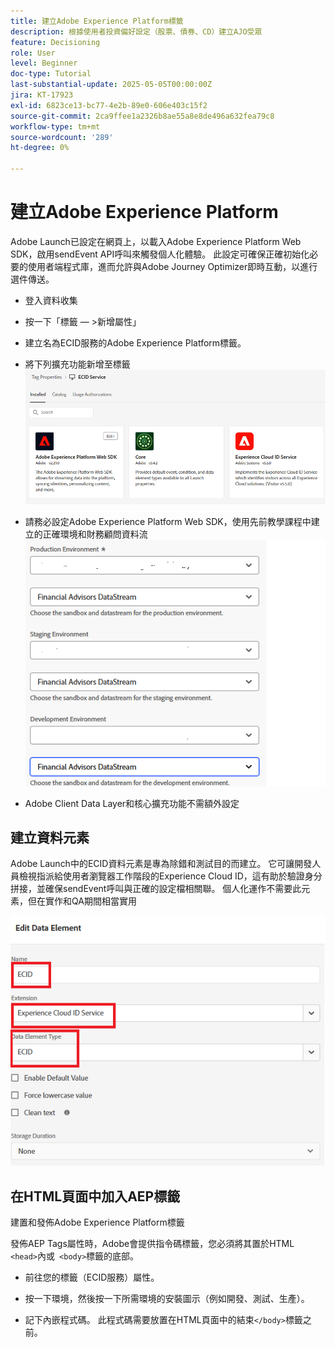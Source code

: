 ```yaml
---
title: 建立Adobe Experience Platform標籤
description: 根據使用者投資偏好設定（股票、債券、CD）建立AJO受眾
feature: Decisioning
role: User
level: Beginner
doc-type: Tutorial
last-substantial-update: 2025-05-05T00:00:00Z
jira: KT-17923
exl-id: 6823ce13-bc77-4e2b-89e0-606e403c15f2
source-git-commit: 2ca9ffee1a2326b8ae55a8e8de496a632fea79c8
workflow-type: tm+mt
source-wordcount: '289'
ht-degree: 0%

---
```


# 建立Adobe Experience Platform

Adobe Launch已設定在網頁上，以載入Adobe Experience Platform Web SDK，啟用sendEvent API呼叫來觸發個人化體驗。 此設定可確保正確初始化必要的使用者端程式庫，進而允許與Adobe Journey Optimizer即時互動，以進行選件傳送。

* 登入資料收集
* 按一下「標籤 — >新增屬性」
* 建立名為ECID服務的Adobe Experience Platform標籤。

* 將下列擴充功能新增至標籤
  ![標籤延伸模組](assets/ecid-tag.png)

* 請務必設定Adobe Experience Platform Web SDK，使用先前教學課程中建立的正確環境和財務顧問資料流
  ![web-sdk-configuration](assets/web-sdk-configuration.png)

* Adobe Client Data Layer和核心擴充功能不需額外設定

## 建立資料元素

Adobe Launch中的ECID資料元素是專為除錯和測試目的而建立。 它可讓開發人員檢視指派給使用者瀏覽器工作階段的Experience Cloud ID，這有助於驗證身分拼接，並確保sendEvent呼叫與正確的設定檔相關聯。 個人化運作不需要此元素，但在實作和QA期間相當實用

![ecid](assets/ecid-data-element.png)


## 在HTML頁面中加入AEP標籤

建置和發佈Adobe Experience Platform標籤

發佈AEP Tags屬性時，Adobe會提供指令碼標籤，您必須將其置於HTML ``` <head>```內或``` <body>```標籤的底部。

* 前往您的標籤（ECID服務）屬性。

* 按一下環境，然後按一下所需環境的安裝圖示（例如開發、測試、生產）。

* 記下內嵌程式碼。 此程式碼需要放置在HTML頁面中的結束```</body>```標籤之前。
